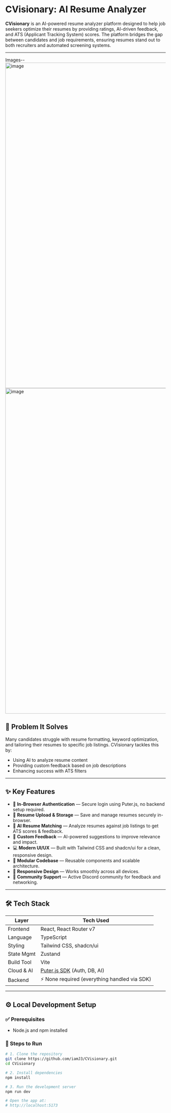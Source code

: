 # CVisionary: AI Resume Analyzer

**CVisionary** is an AI-powered resume analyzer platform designed to help job seekers optimize their resumes by providing ratings, AI-driven feedback, and ATS (Applicant Tracking System) scores. The platform bridges the gap between candidates and job requirements, ensuring resumes stand out to both recruiters and automated screening systems.

---
Images--
<img width="1920" height="1020" alt="image" src="https://github.com/user-attachments/assets/26d826a9-60d2-4285-97da-d4b5614817ca" />
<img width="1920" height="1020" alt="image" src="https://github.com/user-attachments/assets/98324f64-2039-4028-9bf9-a75a04350e60" />




## 🚨 Problem It Solves

Many candidates struggle with resume formatting, keyword optimization, and tailoring their resumes to specific job listings. CVisionary tackles this by:

- Using AI to analyze resume content
- Providing custom feedback based on job descriptions
- Enhancing success with ATS filters

---

## ✨ Key Features

- 🔐 **In-Browser Authentication** — Secure login using Puter.js, no backend setup required.
- 📄 **Resume Upload & Storage** — Save and manage resumes securely in-browser.
- 🤖 **AI Resume Matching** — Analyze resumes against job listings to get ATS scores & feedback.
- 🧠 **Custom Feedback** — AI-powered suggestions to improve relevance and impact.
- 💻 **Modern UI/UX** — Built with Tailwind CSS and shadcn/ui for a clean, responsive design.
- 🧩 **Modular Codebase** — Reusable components and scalable architecture.
- 📱 **Responsive Design** — Works smoothly across all devices.
- 💬 **Community Support** — Active Discord community for feedback and networking.

---

## 🛠️ Tech Stack

| Layer         | Tech Used                                          |
|---------------|----------------------------------------------------|
| Frontend      | React, React Router v7                             |
| Language      | TypeScript                                         |
| Styling       | Tailwind CSS, shadcn/ui                            |
| State Mgmt    | Zustand                                            |
| Build Tool    | Vite                                               |
| Cloud & AI    | [Puter.js SDK](https://puter.com) (Auth, DB, AI)  |
| Backend       | ⚡ None required (everything handled via SDK)       |

---

## ⚙️ Local Development Setup

### ✅ Prerequisites

- Node.js and npm installed

### 🚀 Steps to Run

```bash
# 1. Clone the repository
git clone https://github.com/iamJ3/CVisionary.git
cd CVisionary

# 2. Install dependencies
npm install

# 3. Run the development server
npm run dev

# Open the app at:
# http://localhost:5173
